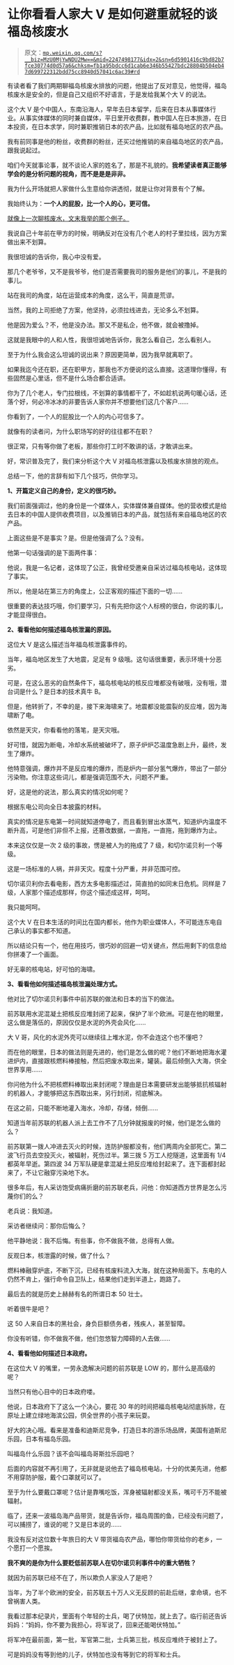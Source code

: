 # 让你看看人家大 V 是如何避重就轻的谈福岛核废水

> 原文：[`mp.weixin.qq.com/s?__biz=MzU0MjYwNDU2Mw==&mid=2247498177&idx=2&sn=6d5901416c9bd82b7fce30774d0d57a6&chksm=fb1a95bdcc6d1cab6e346b55427bdc28804b504eb47d699722312bdd75cc8940d57041c6ac39#rd`](http://mp.weixin.qq.com/s?__biz=MzU0MjYwNDU2Mw==&mid=2247498177&idx=2&sn=6d5901416c9bd82b7fce30774d0d57a6&chksm=fb1a95bdcc6d1cab6e346b55427bdc28804b504eb47d699722312bdd75cc8940d57041c6ac39#rd)

有读者看了我们两期聊福岛核废水排放的问题，他提出了反对意见，他觉得，福岛核废水是安全的，但是自己又组织不好语言，于是发给我某个大 V 的说法。 

这个大 V 是个中国人，东南沿海人，早年去日本留学，后来在日本从事媒体行业。从事实体媒体的同时兼自媒体，平日里开收费群，教中国人在日本旅游，在日本投资，在日本求学，同时兼职推销日本的农产品，比如就有福岛地区的农产品。 

我有前同事是他的粉丝，收费群的粉丝，还买过他推销的来自福岛地区的农产品，跟我说起过。 

咱们今天就事论事，就不谈论人家的姓名了，那是不礼貌的。**我希望读者真正能够学会的是分析问题的视角，而不是是是非非。** 

我为什么开场就把人家做什么生意给你讲透彻，就是让你对背景有个了解。 

我始终认为：**一个人的屁股，比一个人的心，更可信。**

[就像上一次聊核废水，文末我举的那个例子。](http://mp.weixin.qq.com/s?__biz=MzU0MjYwNDU2Mw==&mid=2247498154&idx=2&sn=f5ebd7164dca3f2d9ca5673550f03fcd&chksm=fb1a95d6cc6d1cc005e44f6e05120404e6d6b728817b0905ee5a2845eac124584f9f19d88e55&scene=21#wechat_redirect)

我说自己十年前在甲方的时候，明确反对在没有几个老人的村子里拉线，因为方案做出来不划算。

我很坦诚的告诉你，我心中没有爱。 

那几个老爷爷，又不是我爷爷，他们是否需要我司的服务是他们的事儿，不是我的事儿。

站在我司的角度，站在运营成本的角度，这么干，简直是荒谬。 

当然，我的上司拒绝了方案，他坚持，必须拉线进去，无论多么不划算。 

他是因为爱么？不，他是没办法。那又不是私企，他不做，就会被撸掉。

这就是我眼中的人和人性，我很坦诚地告诉你，我怎么看自己，怎么看别人。

至于为什么我会这么坦诚的说出来？原因更简单，因为我早就离职了。 

如果我迄今还在职，还在职甲方，那我也不方便说的这么直接。这道理你懂得，有些固然是心里话，但不是什么场合都合适讲。

你为了几个老人，专门拉根线，不划算的事情都干了，不如趁机说两句暖心话，还落个好，何必冷冰冰的非要告诉人家你并不想要他们这几个客户......

你看到了，一个人的屁股比一个人的内心可信多了。 

就像有的读者问，为什么职场写的好的往往都不在职？

很正常，只有等你做了老板，那些你打工时不敢讲的话，才敢讲出来。

好，常识普及完了，我们来分析这个大 V 对福岛核泄露以及核废水排放的观点。 

总结一下，他的言辞有如下几个技巧，供你学习。 

**1、开篇定义自己的身份，定义的很巧妙。**

我们前面强调过，他的身份是一个媒体人，实体媒体兼自媒体。他的营收模式是给去日本的中国人提供收费项目，以及推销日本的产品，就包括有来自福岛地区的农产品。 

上面这些是不是事实？是。但是他强调了么？没有。

他第一句话强调的是下面两件事：

他说，我是一名记者，这体现了公正，我曾经受邀亲自采访过福岛核电站，这体现了事实。

所以，他是站在第三方的角度上，公正客观的描述下面的一切......

很重要的表达技巧哦，你们要学习，只有先把你这个人标榜的很白，你说的事儿，才能显得很白。 

**2、看看他如何描述福岛核泄漏的原因。**

这位大 V 是这么描述当年福岛核泄露事件的。 

当年，福岛地区发生了大地震，足足有 9 级哦。这句话很重要，表示环境十分恶劣。

可是，在这么恶劣的自然条件下，福岛核电站的核反应堆都没有破哦，没有哦，潜台词是什么？是日本的技术真牛 B。 

但是，他转折了，不幸的是，接下来海啸来了。地震都没能震裂的反应堆，因为海啸断了电。 

依然是天灾，你看看他的落笔，是天灾哦。

好可惜，就因为断电，冷却水系统被破坏了，原子炉炉芯温度急剧上升，最终，发生了爆炸。

他特意强调，爆炸并不是反应堆的爆炸，而是炉内一部分氢气爆炸，带出了一部分污染物。你注意这些词儿，都是强调范围不大，问题不严重。

好，这是他的说法，那么真实的情况如何呢？ 

根据东电公司向全日本披露的材料。

真实的情况是东电第一时间就知道停电了，而且看到冒出水蒸气，知道炉内温度不断升高，可是他们非但不上报，还篡改数据，一直拖，一直拖，拖到爆炸为止。 

本来这仅仅是一次 2 级的事故，愣是被人为的拖成了 7 级，和切尔诺贝利一个等级。 

这是一场标准的人祸，并非天灾。程度十分严重，并非范围可控。

切尔诺贝利你去看电影，西方太多电影描述过，简直拍的如同末日危机。同样是 7 级，人家那个描述成那样，你这个描述成这样，呵呵。

我只能呵呵。 

这个大 V 在日本生活的时间比在国内都长，他作为职业媒体人，不可能连东电自己承认的事实都不知道。

所以结论只有一个，他在用技巧，很巧妙的回避一切关键点，然后用剩下的信息给你拼凑了一个画面。

好无辜的核电站，好可怕的海啸。 

**3、看看他如何描述福岛核泄漏处理方式。**

他对比了切尔诺贝利事件中前苏联的做法和日本的当下的做法。

前苏联用水泥混凝土把核反应堆封闭了起来，保护了半个欧洲。可是在他的眼里，这么做是落伍的，原因仅仅是水泥的外壳会风化......

大 V 哥，风化的水泥外壳可以继续往上堆水泥，你不会连这个也不懂吧？

而在他的眼里，日本的做法则是先进的，他们是怎么做的呢？他们不断地把海水灌进炉内，直接跟核燃料棒接触，然后把废水取出来，罐装。最后倾倒入大海，供全世界享用......

你问他为什么不把核燃料棒取出来封闭呢？理由是日本需要研发出能够抵抗核辐射的机器人，才能够把这东西取出来，另行封闭，彻底解决。

在这之前，只能不断地灌入海水，冷却，存储，倾倒......

知道当年前苏联的机器人派上去工作不了几分钟就报废的时候，他们是怎么做的么？ 

前苏联第一拨人冲进去灭火的时候，连防护服都没有，他们两周内全部死亡。第二波飞行员去空投灭火，被辐射，死伤过半。第三拨 5 万工人挖隧道，这里面有 1/4 都英年早逝。第四波 34 万军队硬是拿混凝土把反应堆给封起来了。连下面都封起来了，不让它融穿污染地下水。

很多年后，有人采访饱受病痛折磨的前苏联老兵，问他：你知道西方世界是怎么污蔑你们的么？

老兵说：我知道。

采访者继续问：那你后悔么？ 

他平静地说：我不后悔。有些事，你不做我不做，总得有人做。

反观日本，核泄露的时候，做了什么？

燃料棒融穿炉底，不断下沉，已经有核废料流入大海，就在这种局面下。东电的人仍然不肯上，强行命令自卫队上，结果他们走到半道上，跑路了。

最后去的就是历史上赫赫有名的所谓日本 50 壮士。

听着很牛是吧？

这 50 人来自日本的黑社会，身负巨额债务者，残疾人，甚至智障。 

你没有听错，你不做我不做，他们忽悠智力障碍的人去做......

**4、看看他如何描述日本政府。**

在这位大 V 的嘴里，一劳永逸解决问题的前苏联是 LOW 的，那什么是高级的呢？

当然只有他心目中的日本政府喽。

他说，日本政府下了这么一个决心，要花 30 年的时间把福岛核电站彻底拆除，在原址上建立绿地海滨公园，供全世界的小孩子来玩耍。

好大的决心哦。看来是准备和迪斯尼竞争，打造日本的游乐场品牌，美国有迪斯尼乐园，日本有福岛乐园。

叫福岛什么乐园？该不会叫福岛哥斯拉乐园吧？

后面的内容就不再引用了，无非就是说他去了福岛核电站，十分的优美先进，他都不用穿防护服，戴个口罩就可以了。 

至于为什么要戴口罩呢？估计是靠嘴吃饭，浑身被辐射都没关系，嘴可千万不能被辐射。 

临了，还来一波福岛海产品带货，就是告诉你，福岛周围的鱼，已经没有问题了，可以捕捞了，谁说的呢？又是日本说的......

我没有反对这位数十年旅日的大 V 带货福岛农产品，哪怕你带货给你的老乡，一个愿打一个愿挨。 

**我不爽的是你为什么要贬低前苏联人在切尔诺贝利事件中的重大牺牲？**

就因为前苏联已经不在了，所以欺负人家没人了是吧？

当年，为了半个欧洲的安全，前苏联五十万人义无反顾的前赴后继，拿命填，也不曾祸害人类。 

我看过那本纪录片，里面有个年轻的士兵，喝了伏特加，就上去了。临行前还告诉妈妈：“妈妈，你不要为我担心，将军说了，回来还能喝伏特加。”

将军冲在最前面，第一批，军官第二批，士兵第三批，核反应堆终于被封上了。 

可是妈妈没有等到他的儿子，伏特加也没有等到它的将军和士兵。